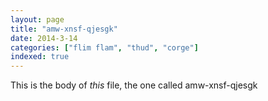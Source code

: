 ```yaml
---
layout: page
title: "amw-xnsf-qjesgk"
date: 2014-3-14
categories: ["flim flam", "thud", "corge"]
indexed: true
---
```

This is the body of _this_ file, the one called amw-xnsf-qjesgk
